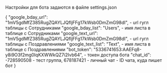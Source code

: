 Настройки для бота задаются в файле settings.json

{
  "google_bday_url": "1mV5gdMfZ385RugZQAYLJQfljFFg17kWsb0DmZmG98dI",     - url гугл таблицы с Сотрудниками
  "google_bday_list": "Users",						 - имя листа в таблице с Сотрудниками
  "google_text_url": "1mV5gdMfZ385RugZQAYLJQfljFFg17kWsb0DmZmG98dI",	 - url гугл таблицы с Поздравлениями
  "google_text_list": "Text",						 - имя листа в таблице с Поздравлениями
  "bot_token": "5336741653:AAEFq8-y8i9O3f2mg0IqKXWWkQZ7i2Ivb64",	 - токен доступа бота
  "chat_id": -728590508 - тест группа, 678187421 - личный чат		 - ID чата, куда пишет бот
}